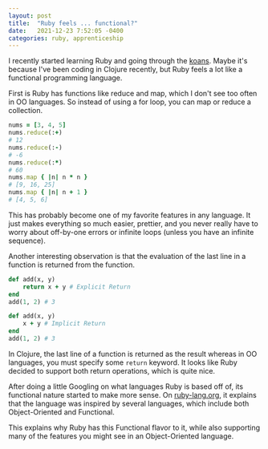 ```yaml
---
layout: post
title:  "Ruby feels ... functional?"
date:   2021-12-23 7:52:05 -0400
categories: ruby, apprenticeship
---
```


I recently started learning Ruby and going through the [koans][ruby-koans].
Maybe it's because I've been coding in Clojure recently, but Ruby feels a 
lot like a functional programming language.

First is Ruby has functions like reduce and map, which I don't see too often
in OO languages. So instead of using a for loop, you can map or reduce a collection.

````ruby
nums = [3, 4, 5]
nums.reduce(:+)
# 12
nums.reduce(:-)
# -6
nums.reduce(:*)
# 60
nums.map { |n| n * n }
# [9, 16, 25]
nums.map { |n| n + 1 }
# [4, 5, 6]
````

This has probably become one of my favorite features in any language. It just
makes everything so much easier, prettier, and you never really have to worry
about off-by-one errors or infinite loops (unless you have an infinite sequence).

Another interesting observation is that the evaluation of the last line in a 
function is returned from the function.

````ruby
def add(x, y)
    return x + y # Explicit Return
end
add(1, 2) # 3

def add(x, y)
    x + y # Implicit Return
end
add(1, 2) # 3
````

In Clojure, the last line of a function is returned as the result 
whereas in OO languages, you must specify some `return` keyword. It looks 
like Ruby decided to support both return operations, which is quite nice.

After doing a little Googling on what languages Ruby is based off of, 
its functional nature started to make more sense. On [ruby-lang.org][about-ruby],
it explains that the language was inspired by several languages, which include 
both Object-Oriented and Functional.

This explains why Ruby has this Functional flavor to it, while also supporting
many of the features you might see in an Object-Oriented language.

[ruby-koans]: https://github.com/edgecase/ruby_koans
[about-ruby]: https://www.ruby-lang.org/en/about/